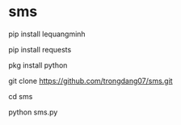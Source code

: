 # sms
pip install lequangminh

pip install requests

pkg install python

git clone https://github.com/trongdang07/sms.git

cd sms

python sms.py
